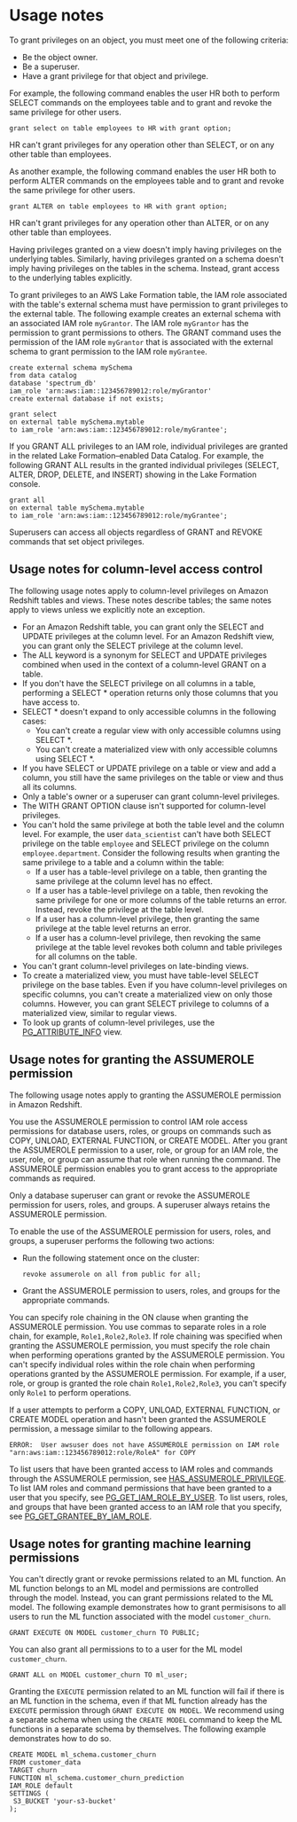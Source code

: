 # Usage notes<a name="r_GRANT-usage-notes"></a>

To grant privileges on an object, you must meet one of the following criteria:
+ Be the object owner\.
+ Be a superuser\.
+ Have a grant privilege for that object and privilege\.

For example, the following command enables the user HR both to perform SELECT commands on the employees table and to grant and revoke the same privilege for other users\.

```
grant select on table employees to HR with grant option;
```

HR can't grant privileges for any operation other than SELECT, or on any other table than employees\. 

As another example, the following command enables the user HR both to perform ALTER commands on the employees table and to grant and revoke the same privilege for other users\.

```
grant ALTER on table employees to HR with grant option;
```

HR can't grant privileges for any operation other than ALTER, or on any other table than employees\. 

Having privileges granted on a view doesn't imply having privileges on the underlying tables\. Similarly, having privileges granted on a schema doesn't imply having privileges on the tables in the schema\. Instead, grant access to the underlying tables explicitly\.

To grant privileges to an AWS Lake Formation table, the IAM role associated with the table's external schema must have permission to grant privileges to the external table\. The following example creates an external schema with an associated IAM role `myGrantor`\. The IAM role `myGrantor` has the permission to grant permissions to others\. The GRANT command uses the permission of the IAM role `myGrantor` that is associated with the external schema to grant permission to the IAM role `myGrantee`\.

```
create external schema mySchema
from data catalog
database 'spectrum_db'
iam_role 'arn:aws:iam::123456789012:role/myGrantor'
create external database if not exists;
```

```
grant select
on external table mySchema.mytable
to iam_role 'arn:aws:iam::123456789012:role/myGrantee';
```

If you GRANT ALL privileges to an IAM role, individual privileges are granted in the related Lake Formation–enabled Data Catalog\. For example, the following GRANT ALL results in the granted individual privileges \(SELECT, ALTER, DROP, DELETE, and INSERT\) showing in the Lake Formation console\.

```
grant all
on external table mySchema.mytable
to iam_role 'arn:aws:iam::123456789012:role/myGrantee';
```

Superusers can access all objects regardless of GRANT and REVOKE commands that set object privileges\.

## Usage notes for column\-level access control<a name="r_GRANT-usage-notes-clp"></a>

The following usage notes apply to column\-level privileges on Amazon Redshift tables and views\. These notes describe tables; the same notes apply to views unless we explicitly note an exception\. 
+ For an Amazon Redshift table, you can grant only the SELECT and UPDATE privileges at the column level\. For an Amazon Redshift view, you can grant only the SELECT privilege at the column level\. 
+ The ALL keyword is a synonym for SELECT and UPDATE privileges combined when used in the context of a column\-level GRANT on a table\. 
+ If you don't have the SELECT privilege on all columns in a table, performing a SELECT \* operation returns only those columns that you have access to\.
+ SELECT \* doesn't expand to only accessible columns in the following cases:
  + You can't create a regular view with only accessible columns using SELECT \*\.
  + You can't create a materialized view with only accessible columns using SELECT \*\.
+ If you have SELECT or UPDATE privilege on a table or view and add a column, you still have the same privileges on the table or view and thus all its columns\. 
+ Only a table's owner or a superuser can grant column\-level privileges\. 
+ The WITH GRANT OPTION clause isn't supported for column\-level privileges\.
+ You can't hold the same privilege at both the table level and the column level\. For example, the user `data_scientist` can't have both SELECT privilege on the table `employee` and SELECT privilege on the column `employee.department`\. Consider the following results when granting the same privilege to a table and a column within the table:
  + If a user has a table\-level privilege on a table, then granting the same privilege at the column level has no effect\. 
  + If a user has a table\-level privilege on a table, then revoking the same privilege for one or more columns of the table returns an error\. Instead, revoke the privilege at the table level\. 
  + If a user has a column\-level privilege, then granting the same privilege at the table level returns an error\. 
  + If a user has a column\-level privilege, then revoking the same privilege at the table level revokes both column and table privileges for all columns on the table\. 
+ You can't grant column\-level privileges on late\-binding views\.
+ To create a materialized view, you must have table\-level SELECT privilege on the base tables\. Even if you have column\-level privileges on specific columns, you can't create a materialized view on only those columns\. However, you can grant SELECT privilege to columns of a materialized view, similar to regular views\. 
+ To look up grants of column\-level privileges, use the [PG\_ATTRIBUTE\_INFO](r_PG_ATTRIBUTE_INFO.md) view\. 

## Usage notes for granting the ASSUMEROLE permission<a name="r_GRANT-usage-notes-assumerole"></a>

The following usage notes apply to granting the ASSUMEROLE permission in Amazon Redshift\. 

You use the ASSUMEROLE permission to control IAM role access permissions for database users, roles, or groups on commands such as COPY, UNLOAD, EXTERNAL FUNCTION, or CREATE MODEL\. After you grant the ASSUMEROLE permission to a user, role, or group for an IAM role, the user, role, or group can assume that role when running the command\. The ASSUMEROLE permission enables you to grant access to the appropriate commands as required\.

Only a database superuser can grant or revoke the ASSUMEROLE permission for users, roles, and groups\. A superuser always retains the ASSUMEROLE permission\.

To enable the use of the ASSUMEROLE permission for users, roles, and groups, a superuser performs the following two actions:
+ Run the following statement once on the cluster:

  ```
  revoke assumerole on all from public for all;
  ```
+ Grant the ASSUMEROLE permission to users, roles, and groups for the appropriate commands\.

You can specify role chaining in the ON clause when granting the ASSUMEROLE permission\. You use commas to separate roles in a role chain, for example, `Role1,Role2,Role3`\. If role chaining was specified when granting the ASSUMEROLE permission, you must specify the role chain when performing operations granted by the ASSUMEROLE permission\. You can't specify individual roles within the role chain when performing operations granted by the ASSUMEROLE permission\. For example, if a user, role, or group is granted the role chain `Role1,Role2,Role3`, you can't specify only `Role1` to perform operations\. 

If a user attempts to perform a COPY, UNLOAD, EXTERNAL FUNCTION, or CREATE MODEL operation and hasn't been granted the ASSUMEROLE permission, a message similar to the following appears\.

```
ERROR:  User awsuser does not have ASSUMEROLE permission on IAM role "arn:aws:iam::123456789012:role/RoleA" for COPY 
```

To list users that have been granted access to IAM roles and commands through the ASSUMEROLE permission, see [HAS\_ASSUMEROLE\_PRIVILEGE](r_HAS_ASSUMEROLE_PRIVILEGE.md)\. To list IAM roles and command permissions that have been granted to a user that you specify, see [PG\_GET\_IAM\_ROLE\_BY\_USER](PG_GET_IAM_ROLE_BY_USER.md)\. To list users, roles, and groups that have been granted access to an IAM role that you specify, see [PG\_GET\_GRANTEE\_BY\_IAM\_ROLE](PG_GET_GRANTEE_BY_IAMROLE.md)\.

## Usage notes for granting machine learning permissions<a name="r_GRANT-usage-notes-create-model"></a>

You can't directly grant or revoke permissions related to an ML function\. An ML function belongs to an ML model and permissions are controlled through the model\. Instead, you can grant permissions related to the ML model\. The following example demonstrates how to grant permisisons to all users to run the ML function associated with the model `customer_churn`\.

```
GRANT EXECUTE ON MODEL customer_churn TO PUBLIC;
```

You can also grant all permissions to to a user for the ML model `customer_churn`\.

```
GRANT ALL on MODEL customer_churn TO ml_user;
```

Granting the `EXECUTE` permission related to an ML function will fail if there is an ML function in the schema, even if that ML function already has the `EXECUTE` permission through `GRANT EXECUTE ON MODEL`\. We recommend using a separate schema when using the `CREATE MODEL` command to keep the ML functions in a separate schema by themselves\. The following example demonstrates how to do so\.

```
CREATE MODEL ml_schema.customer_churn
FROM customer_data
TARGET churn
FUNCTION ml_schema.customer_churn_prediction
IAM_ROLE default
SETTINGS (
 S3_BUCKET 'your-s3-bucket'
);
```